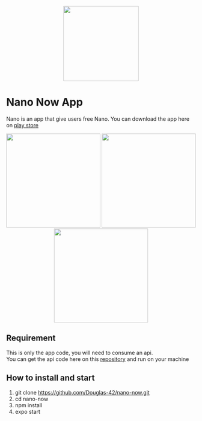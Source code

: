 <p align="center">
  <img src="https://user-images.githubusercontent.com/74717916/116129831-edd3f000-a6a0-11eb-9d80-b8796390569d.png" width="200px" height="auto" />
</p>

# Nano Now App
Nano is an app that give users free Nano.
You can download the app here on [play store](https://play.google.com/store/apps/details?id=com.nanonow.freenano)

<p align="center">
  <img src="https://user-images.githubusercontent.com/74717916/116130477-a9951f80-a6a1-11eb-957c-1b1fab40f73e.jpg" width="250px" height="auto" />
  <img src="https://user-images.githubusercontent.com/74717916/116130529-b7e33b80-a6a1-11eb-8aba-a75bbc85605f.jpg" width="250px" height="auto" />
  <img src="https://user-images.githubusercontent.com/74717916/116130567-c3366700-a6a1-11eb-8613-8730c6525566.jpg" width="250px" height="auto" />
</p>

## Requirement
This is only the app code, you will need to consume an api. <br>
You can get the api code here on this [repository](https://github.com/Douglas-42/nano-now-api) and run on your machine

## How to install and start
1. git clone https://github.com/Douglas-42/nano-now.git <br>
2. cd nano-now <br>
3. npm install <br>
4. expo start <br>

